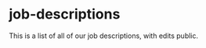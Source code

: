 job-descriptions
================

This is a list of all of our job descriptions, with edits public.
